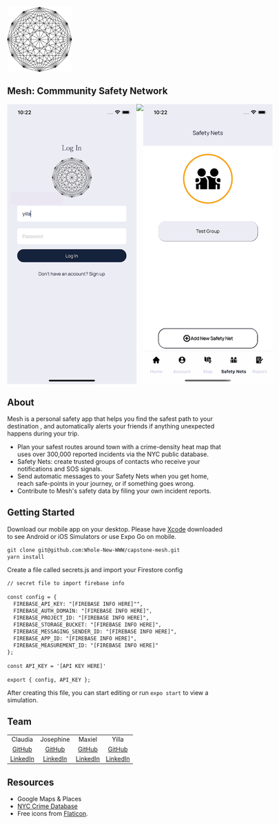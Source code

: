 <img src="https://github.com/Whole-New-WWW/capstone-mesh/blob/main/assets/globe-logo.png" width="150" height="150" />

## Mesh: Commmunity Safety Network

<div style="display: flex;">
<img src="https://github.com/Whole-New-WWW/capstone-mesh/blob/main/assets/readme/login.gif" width="300">
<img src="https://github.com/Whole-New-WWW/capstone-mesh/blob/main/assets/readme/map.gif" width="300">
<img src="https://github.com/Whole-New-WWW/capstone-mesh/blob/main/assets/readme/safetynet.gif" width="300">
</div>

## About
Mesh is a personal safety app that helps you find the safest path to your destination , and automatically alerts your friends if anything unexpected happens during your trip.

- Plan your safest routes around town with a crime-density heat map that uses over 300,000 reported incidents via the NYC public database.
- Safety Nets: create trusted groups of contacts who receive your notifications and SOS signals.
- Send automatic messages to your Safety Nets when you get home, reach safe-points in your journey, or if something goes wrong.
- Contribute to Mesh's safety data by filing your own incident reports.

## Getting Started

Download our mobile app on your desktop. Please have <a href="https://apps.apple.com/us/app/xcode/id497799835?mt=12">Xcode</a> downloaded to see Android or iOS Simulators or use Expo Go on mobile.

```
git clone git@github.com:Whole-New-WWW/capstone-mesh.git
yarn install
```

Create a file called secrets.js and import your Firestore config 
```
// secret file to import firebase info

const config = {
  FIREBASE_API_KEY: "[FIREBASE INFO HERE]"",
  FIREBASE_AUTH_DOMAIN: "[FIREBASE INFO HERE]",
  FIREBASE_PROJECT_ID: "[FIREBASE INFO HERE]",
  FIREBASE_STORAGE_BUCKET: "[FIREBASE INFO HERE]",
  FIREBASE_MESSAGING_SENDER_ID: "[FIREBASE INFO HERE]",
  FIREBASE_APP_ID: "[FIREBASE INFO HERE]",
  FIREBASE_MEASUREMENT_ID: "[FIREBASE INFO HERE]"
};

const API_KEY = '[API KEY HERE]'

export { config, API_KEY };
```

After creating this file, you can start editing or run ```expo start``` to view a simulation.

## Team
<table style="text-align: center;">
<tr>
<td>Claudia</td>
<td>Josephine</td>
<td>Maxiel</td>
<td>Yilla</td>
</tr>
<tr>
<td><a href="https://github.com/cflores-1">GitHub</a></td>
<td><a href="https://github.com/JSimple">GitHub</a></td>
<td><a href="https://github.com/MaxielMrvaljevic">GitHub</a></td>
<td><a href="https://github.com/yillachen">GitHub</a></td>
</tr>
<tr>
<td><a href="https://www.linkedin.com/in/claudia-f-261691117/">LinkedIn</a></td>
<td><a href="https://www.linkedin.com/in/simplej/">LinkedIn</a></td>
<td><a href="https://www.linkedin.com/in/maxielmrvaljevic/">LinkedIn</a></td>
<td><a href="https://www.linkedin.com/in/yilla-chen/">LinkedIn</a></td>
</tr>
</table>

## Resources
- Google Maps & Places
- <a href="https://data.cityofnewyork.us/Public-Safety/NYC-crime/qb7u-rbmr">NYC Crime Database</a>
- Free icons from <a href="https://www.flaticon.com/">Flaticon</a>.
